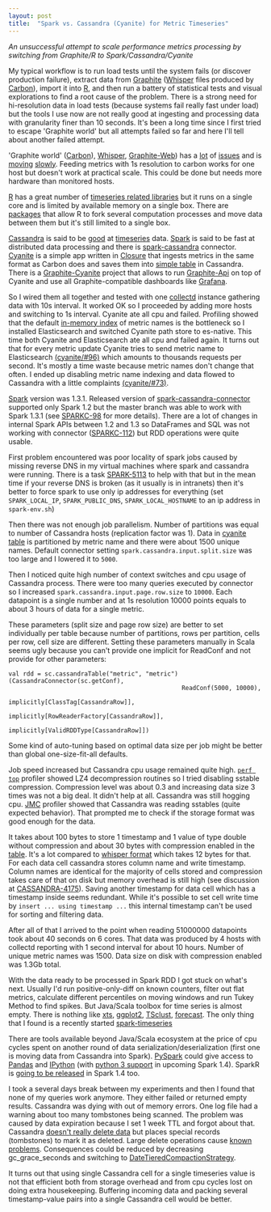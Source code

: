 ```yaml
---
layout: post
title:  "Spark vs. Cassandra (Cyanite) for Metric Timeseries"
---
```


_An unsuccessful attempt to scale performance metrics processing by switching from Graphite/R to Spark/Cassandra/Cyanite_

My typical workflow is to run load tests until the system fails (or discover production failure), extract data from [Graphite](http://graphite.readthedocs.org/) ([Whisper](https://github.com/graphite-project/whisper) files produced by [Carbon](https://github.com/graphite-project/carbon)), import it into [R](http://www.r-project.org/), and then run a battery of statistical tests and visual explorations to find a root cause of the problem. There is a strong need for hi-resolution data in load tests (because systems fail really fast under load) but the tools I use now are not really good at ingesting and processing data with granularity finer than 10 seconds. It's been a long time since I first tried to escape 'Graphite world' but all attempts failed so far and here I'll tell about another failed attempt.

'Graphite world' ([Carbon](https://github.com/graphite-project/carbon)), [Whisper](https://github.com/graphite-project/whisper), [Graphite-Web](https://github.com/graphite-project/graphite-web)) has a [lot](https://github.com/graphite-project/carbon/issues) of [issues](https://github.com/graphite-project/graphite-web/issues) and is [moving](https://github.com/graphite-project/graphite-web/tags) [slowly](https://github.com/graphite-project/carbon/tags). Feeding metrics with 1s resolution to carbon works for one host but doesn't work at practical scale. This could be done but needs more hardware than monitored hosts.

[R](http://www.r-project.org/) has a great number of [timeseries related libraries](http://cran.r-project.org/web/views/TimeSeries.html) but it runs on a single core and is limited by available memory on a single box. There are [packages](cran.r-project.org/web/views/HighPerformanceComputing.html) that allow R to fork several computation processes and move data between them but it's still limited to a single box.

[Cassandra](http://cassandra.apache.org/) is said to be [good](http://strataconf.com/big-data-conference-ca-2015/public/schedule/detail/39534) at [timeseries](http://www.slideshare.net/jericevans/time-series-data-with-apache-cassandra) data. [Spark](http://spark.apache.org/) is said to be fast at distributed data processing and there is [spark-cassandra](https://github.com/datastax/spark-cassandra-connector) connector. [Cyanite](https://github.com/pyr/cyanite/) is a simple app written in [Closure](http://clojure.org/) that ingests metrics in the same format as Carbon does and saves them into [simple table](https://github.com/pyr/cyanite/blob/master/doc/schema.cql) in Cassandra. There is a [Graphite-Cyanite](https://github.com/brutasse/graphite-cyanite) project that allows to run [Graphite-Api](https://github.com/brutasse/graphite-api) on top of Cyanite and use all Graphite-compatible dashboards like [Grafana](http://grafana.org/).

So I wired them all together and tested with one [collectd](https://collectd.org/) instance gathering data with 10s interval. It worked OK so I proceeded by adding more hosts and switching to 1s interval. Cyanite ate all cpu and failed. Profiling showed that the default [in-memory index](https://github.com/pyr/cyanite/blob/master/src/io/cyanite/path.clj) of metric names is the bottleneck so I installed Elasticsearch and switched Cyanite path store to es-native. This time both Cyanite and Elasticsearch ate all cpu and failed again. It turns out that for every metric update Cyanite tries to send metric name to Elasticsearch [(cyanite/#96)](https://github.com/pyr/cyanite/issues/96) which amounts to thousands requests per second. It's mostly a time waste because metric names don't change that often. I ended up disabling metric name indexing and data flowed to Cassandra with a little complaints [(cyanite/#73)](https://github.com/pyr/cyanite/issues/73).

[Spark](http://spark.apache.org/) version was 1.3.1. Released version of [spark-cassandra-connector](https://github.com/datastax/spark-cassandra-connector) supported only Spark 1.2 but the master branch was able to work with Spark 1.3.1 (see [SPARKC-98](https://datastax-oss.atlassian.net/browse/SPARKC-98) for more details). There are a lot of changes in internal Spark APIs between 1.2 and 1.3 so DataFrames and SQL was not working with connector ([SPARKC-112](https://datastax-oss.atlassian.net/browse/SPARKC-112)) but RDD operations were quite usable.

First problem encountered was poor locality of spark jobs caused by missing reverse DNS in my virtual machines where spark and cassandra were running. There is a task [SPARK-5113](https://issues.apache.org/jira/browse/SPARK-5113) to help with that but in the mean time if your reverse DNS is broken (as it usually is in intranets) then it's better to force spark to use only ip addresses for everything (set `SPARK_LOCAL_IP`, `SPARK_PUBLIC_DNS`, `SPARK_LOCAL_HOSTNAME` to an ip address in `spark-env.sh`)

Then there was not enough job parallelism. Number of partitions was equal to number of Cassandra hosts (replication factor was 1). Data in [cyanite table](https://github.com/pyr/cyanite/blob/master/doc/schema.cql) is partitioned by metric name and there were about 1500 unique names. Default connector setting `spark.cassandra.input.split.size` was too large and I lowered it to `5000`.

Then I noticed quite high number of context switches and cpu usage of Cassandra process. There were too many queries executed by connector so I increased `spark.cassandra.input.page.row.size` to `10000`. Each datapoint is a single number and at 1s resolution 10000 points equals to about 3 hours of data for a single metric.

These parameters (split size and page row size) are better to set individually per table because number of partitions, rows per partition, cells per row, cell size are different. Setting these parameters manually in Scala seems ugly because you can't provide one implicit for ReadConf and not provide for other parameters:

    val rdd = sc.cassandraTable("metric", "metric")(CassandraConnector(sc.getConf), 
                                                    ReadConf(5000, 10000), 
                                                    implicitly[ClassTag[CassandraRow]], 
                                                    implicitly[RowReaderFactory[CassandraRow]], 
                                                    implicitly[ValidRDDType[CassandraRow]])

Some kind of auto-tuning based on optimal data size per job might be better than global one-size-fit-all defaults.

Job speed increased but Cassandra cpu usage remained quite high. [`perf top`](https://perf.wiki.kernel.org/index.php/Tutorial#Live_analysis_with_perf_top) profiler showed LZ4 decompression routines so I tried disabling sstable compression. Compression level was about 0.3 and increasing data size 3 times was not a big deal. It didn't help at all. Cassandra was still hogging cpu. [JMC](http://www.oracle.com/technetwork/java/javaseproducts/mission-control/java-mission-control-1998576.html) profiler showed that Cassandra was reading sstables (quite expected behavior). That prompted me to check if the storage format was good enough for the data.

It takes about 100 bytes to store 1 timestamp and 1 value of type double without compression and about 30 bytes with compression enabled in the [table](https://github.com/pyr/cyanite/blob/master/doc/schema.cql). It's a lot compared to [whisper format](http://graphite.readthedocs.org/en/latest/whisper.html) which takes 12 bytes for that. For each data cell cassandra stores column name and write timestamp. Column names are identical for the majority of cells stored and compression takes care of that on disk but memory overhead is still high (see discussion at [CASSANDRA-4175](https://issues.apache.org/jira/browse/CASSANDRA-4175)). Saving another timestamp for data cell which has a timestamp inside seems redundant. While it's possible to set cell write time by `insert ... using timestamp ...` this internal timestamp can't be used for sorting and filtering data.

After all of that I arrived to the point when reading 51000000 datapoints took about 40 seconds on 6 cores. That data was produced by 4 hosts with collectd reporting with 1 second interval for about 10 hours. Number of unique metric names was 1500. Data size on disk with compression enabled was 1.3Gb total.

With the data ready to be processed in Spark RDD I got stuck on what's next. Usually I'd run positive-only-diff on known counters, filter out flat metrics, calculate different percentiles on moving windows and run Tukey Method to find spikes. But Java/Scala toolbox for time series is almost empty. There is nothing like [xts](http://cran.r-project.org/web/packages/xts/index.html), [ggplot2](http://ggplot2.org/), [TSclust](http://cran.r-project.org/web/packages/TSclust/index.html), [forecast](https://github.com/robjhyndman/forecast). The only thing that I found is a recently started [spark-timeseries](https://github.com/cloudera/spark-timeseries)

There are tools available beyond Java/Scala ecosystem at the price of cpu cycles spent on another round of data serialization/deserialization (first one is moving data from Cassandra into Spark). [PySpark](http://spark.apache.org/docs/latest/api/python/index.html) could give access to [Pandas](http://pandas.pydata.org/) and [IPython](http://ipython.org/) (with [python 3 support](https://issues.apache.org/jira/browse/SPARK-4897) in upcoming Spark 1.4). SparkR is [going to be released](https://issues.apache.org/jira/browse/SPARK-5654) in Spark 1.4 too.

I took a several days break between my experiments and then I found that none of my queries work anymore. They either failed or returned empty results. Cassandra was dying with out of memory errors. One log file had a warning about too many tombstones being scanned. The problem was caused by data expiration because I set 1 week TTL and forgot about that. Cassandra [doesn't really delete data](http://docs.datastax.com/en/cassandra/2.1/cassandra/dml/dml_about_deletes_c.html) but places special records (tombstones) to mark it as deleted. Large delete operations cause [known problems](https://lostechies.com/ryansvihla/2014/10/20/domain-modeling-around-deletes-or-using-cassandra-as-a-queue-even-when-you-know-better/). Consequences could be reduced by decreasing gc_grace_seconds and switching to [DateTieredCompactionStrategy](http://www.datastax.com/dev/blog/datetieredcompactionstrategy).

It turns out that using single Cassandra cell for a single timeseries value is not that efficient both from storage overhead and from cpu cycles lost on doing extra housekeeping. Buffering incoming data and packing several timestamp-value pairs into a single Cassandra cell would be better.
